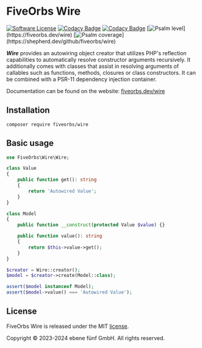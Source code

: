 FiveOrbs Wire
==========

[![Software License](https://img.shields.io/badge/license-MIT-brightgreen.svg)](LICENSE.md)
[![Codacy Badge](https://app.codacy.com/project/badge/Grade/e0fec62285124af1bea3a00d64c120df)](https://app.codacy.com/gh/fiveorbs/wire/dashboard?utm_source=gh&utm_medium=referral&utm_content=&utm_campaign=Badge_grade)
[![Codacy Badge](https://app.codacy.com/project/badge/Coverage/e0fec62285124af1bea3a00d64c120df)](https://app.codacy.com/gh/fiveorbs/wire/dashboard?utm_source=gh&utm_medium=referral&utm_content=&utm_campaign=Badge_coverage)
[![Psalm level](https://shepherd.dev/github/fiveorbs/wire/level.svg?)](https://fiveorbs.dev/wire)
[![Psalm coverage](https://shepherd.dev/github/fiveorbs/wire/coverage.svg?)](https://shepherd.dev/github/fiveorbs/wire)

***Wire*** provides an autowiring object creator that utilizes PHP's reflection
capabilities to automatically resolve constructor arguments recursively. It
additionally comes with classes that assist in resolving arguments of callables
such as functions, methods, closures or class constructors. It can be combined
with a PSR-11 dependency injection container.

Documentation can be found on the website: [fiveorbs.dev/wire](https://fiveorbs.dev/wire/)

Installation
------------

    composer require fiveorbs/wire

Basic usage
-----------

```php
use FiveOrbs\Wire\Wire;

class Value
{
    public function get(): string
    {
        return 'Autowired Value';
    }
}

class Model
{
    public function __construct(protected Value $value) {}

    public function value(): string
    {
        return $this->value->get();
    }
}

$creator = Wire::creator();
$model = $creator->create(Model::class);

assert($model instanceof Model);
assert($model->value() === 'Autowired Value');
```

License
-------

FiveOrbs Wire is released under the MIT [license](LICENSE.md).

Copyright © 2023-2024 ebene fünf GmbH. All rights reserved.